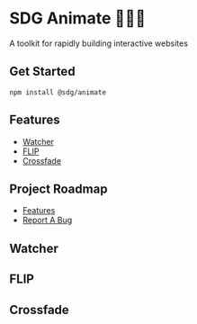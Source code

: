 # SDG Animate 🙈🙉🙊

A toolkit for rapidly building interactive websites

## Get Started

`npm install @sdg/animate`

## Features

- [Watcher](#Watcher)
- [FLIP](#FLIP)
- [Crossfade](#Crossfade)

## Project Roadmap

- [Features](https://github.com/sdghi/animate/labels/enhancement)
- [Report A Bug](https://github.com/sdghi/animate/issues?q=is%3Aissue+is%3Aopen+label%3Abug)

## Watcher

## FLIP

## Crossfade
